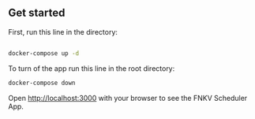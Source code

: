 ## Get started

First, run this line in the directory:

```bash

docker-compose up -d
```

To turn of the app run this line in the root directory:

```bash
docker-compose down
```

Open [http://localhost:3000](http://localhost:3000) with your browser to see the FNKV Scheduler App.
